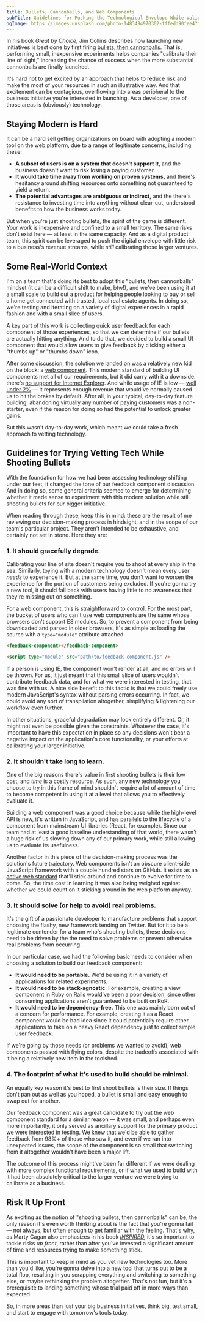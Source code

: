 ```yaml
---
title: Bullets, Cannonballs, and Web Components
subTitle: Guidelines for Pushing the Technological Envelope While Validating New Business Ventures
ogImage: https://images.unsplash.com/photo-1483494970302-fffedd90fee4?ixlib=rb-1.2.1&ixid=MXwxMjA3fDB8MHxwaG90by1wYWdlfHx8fGVufDB8fHw%3D&auto=format&fit=crop&w=1200&q=100
---
```


In his book _Great by Choice_, Jim Collins describes how launching new initiatives is best done by first firing [bullets, then cannonballs](https://www.jimcollins.com/concepts/fire-bullets-then-cannonballs.html). That is, performing small, inexpensive experiments helps companies "calibrate their line of sight," increasing the chance of success when the more substantial cannonballs are finally launched.

It's hard not to get excited by an approach that helps to reduce risk and make the most of your resources in such an illustrative way. And that excitement can be contagious, overflowing into areas peripheral to the business initiative you're interested in launching. As a developer, one of those areas is (obviously) technology.

## Staying Modern is Hard

It can be a hard sell getting organizations on board with adopting a modern tool on the web platform, due to a range of legitimate concerns, including these:

- **A subset of users is on a system that doesn't support it**, and the business doesn't want to risk losing a paying customer.
- **It would take time away from working on proven systems,** and there's hesitancy around shifting resources onto something not guaranteed to yield a return.
- **The potential advantages are ambiguous or indirect,** and the there's resistance to investing time into anything without clear-cut, understood benefits to how the business works today.

But when you're just shooting bullets, the spirit of the game is different. Your work is inexpensive and confined to a small territory. The same risks don't exist here — at least in the same capacity. And as a digital product team, this spirit can be leveraged to push the digital envelope with little risk to a business's revenue streams, while _still_ calibrating those larger ventures.

## Some Real-World Context

I'm on a team that's doing its best to adopt this "bullets, then cannonballs" mindset (it can be a difficult shift to make, btw!), and we've been using it at a small scale to build out a product for helping people looking to buy or sell a home get connected with trusted, local real estate agents. In doing so, we're testing and iterating on a variety of digital experiences in a rapid fashion and with a small slice of users.

A key part of this work is collecting quick user feedback for each component of those experiences, so that we can determine if our bullets are actually hitting anything. And to do that, we decided to build a small UI component that would allow users to give feedback by clicking either a "thumbs up" or "thumbs down" icon.

After some discussion, the solution we landed on was a relatively new kid on the block: a [web component](https://developer.mozilla.org/en-US/docs/Web/Web_Components). This modern standard of building UI components met all of our requirements, but it did carry with it a downside: there's [no support for Internet Explorer](https://caniuse.com/custom-elementsv1). And while usage of IE is low — [well under 2%](https://caniuse.com/usage-table) — it represents enough revenue that would've normally caused us to hit the brakes by default. After all, in your typical, day-to-day feature building, abandoning virtually any number of paying customers was a non-starter, even if the reason for doing so had the potential to unlock greater gains.

But this wasn't day-to-day work, which meant we could take a fresh approach to vetting technology.

## Guidelines for Trying Vetting Tech While Shooting Bullets

With the foundation for how we had been assessing technology shifting under our feet, it changed the tone of our feedback component discussion. And in doing so, some general criteria seemed to emerge for determining whether it made sense to experiment with this modern solution while still shooting bullets for our bigger initiative.

When reading through these, keep this in mind: these are the result of me reviewing our decision-making process in hindsight, and in the scope of our team's particular project. They aren't intended to be exhaustive, and certainly not set in stone. Here they are:

### 1. It should gracefully degrade.

Calibrating your line of site doesn't require you to shoot at every ship in the sea. Similarly, toying with a modern technology doesn't mean every user _needs_ to experience it. But at the same time, you don't want to worsen the experience for the portion of customers being excluded. If you're gonna try a new tool, it should fall back with users having little to no awareness that they're missing out on something.

For a web component, this is straightforward to control. For the most part, the bucket of users who can't use web components are the same whose browsers don't support ES modules. So, to prevent a component from being downloaded and parsed in older browsers, it's as simple as loading the source with a `type="module"` attribute attached.

```html
<feedback-component></feedback-component>

<script type="module" src="path/to/feedback-component.js" />
```

If a person is using IE, the component won't render at all, and no errors will be thrown. For us, it just meant that this small slice of users wouldn't contribute feedback data, and for what we were interested in testing, that was fine with us. A nice side benefit to this tactic is that we could freely use modern JavaScript's syntax without parsing errors occurring. In fact, we could avoid any sort of transpilation altogether, simplifying & lightening our workflow even further.

In other situations, graceful degradation may look entirely different. Or, it might not even be possible given the constraints. Whatever the case, it's important to have this expectation in place so any decisions won't bear a negative impact on the application's core functionality, or your efforts at calibrating your larger initiative.

### 2. It shouldn't take long to learn.

One of the big reasons there's value in first shooting bullets is their low cost, and _time_ is a costly resource. As such, any new technology you choose to try in this frame of mind shouldn't require a lot of amount of time to become competent in using it at a level that allows you to effectively evaluate it.

Building a web component was a good choice because while the high-level API is new, it's written in JavaScript, and has parallels to the lifecycle of a component from mainstream UI libraries (React, for example). Since our team had at least a good baseline understanding of that world, there wasn't a huge risk of us slowing down any of our primary work, while still allowing us to evaluate its usefulness.

Another factor in this piece of the decision-making process was the solution's future trajectory. Web components isn't an obscure client-side JavaScript framework with a couple hundred stars on GitHub. It exists as an [active web standard](https://html.spec.whatwg.org/multipage/custom-elements.html) that'll stick around and continue to evolve for time to come. So, the time cost in learning it was also being weighed against whether we could count on it sticking around in the web platform anyway.

### 3. It should solve (or help to avoid) real problems.

It's the gift of a passionate developer to manufacture problems that support choosing the flashy, new framework tending on Twitter. But for it to be a legitimate contender for a team who's shooting bullets, these decisions need to be driven by the the need to solve problems or prevent otherwise real problems from occurring.

In our particular case, we had the following basic needs to consider when choosing a solution to build our feedback component:

- **It would need to be portable.** We'd be using it in a variety of applications for related experiments.
- **It would need to be stack-agnostic**. For example, creating a view component in Ruby on Rails would've been a poor decision, since other consuming applications aren't guaranteed to be built on RoR.
- **It would need to be dependency-free.** This one was mainly born out of a concern for performance. For example, creating it as a React component would be bad idea since it could potentially require other applications to take on a heavy React dependency just to collect simple user feedback.

If we're going by those needs (or problems we wanted to avoid), web components passed with flying colors, despite the tradeoffs associated with it being a relatively new item in the toolshed.

### 4. The footprint of what it's used to build should be minimal.

An equally key reason it's best to first shoot bullets is their size. If things don't pan out as well as you hoped, a bullet is small and easy enough to swap out for another.

Our feedback component was a great candidate to try out the web component standard for a similar reason — it was small, and perhaps even more importantly, it only served as ancillary support for the primary product we were interested in testing. We knew that we'd be able to gather feedback from 98%+ of those who saw it, and even if we ran into unexpected issues, the scope of the component is so small that switching from it altogether wouldn't have been a major lift.

The outcome of this process might've been far different if we were dealing with more complex functional requirements, or if what we used to build with it had been absolutely critical to the larger venture we were trying to calibrate as a business.

## Risk It Up Front

As exciting as the notion of "shooting bullets, then cannonballs" can be, the only reason it's even worth thinking about is the fact that you're gonna fail — not always, but often enough to get familiar with the feeling. That's why, as Marty Cagan also emphasizes in his book _[INSPIRED](https://svpg.com/inspired-how-to-create-products-customers-love/),_ it's so important to tackle risks _up front_, rather than after you've invested a significant amount of time and resources trying to make something stick.

This is important to keep in mind as you vet new technologies too. More than you'd like, you're gonna delve into a new tool that turns out to be a total flop, resulting in you scrapping everything and switching to something else, or maybe rethinking the problem altogether. That's not fun, but it's a prerequisite to landing something whose trial paid off in more ways than expected.

So, in more areas than just your big business initiatives, think big, test small, and start to engage with tomorrow's tools today.
